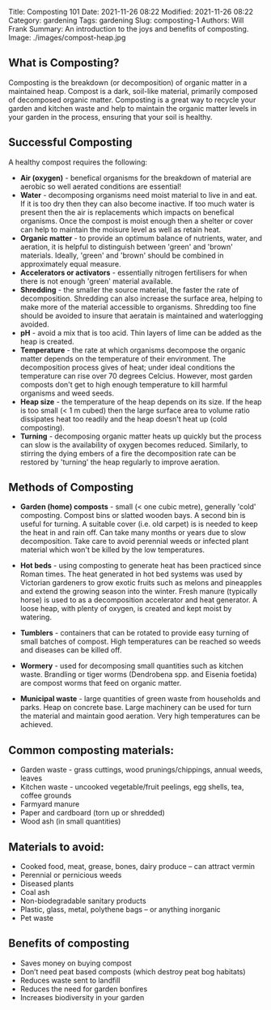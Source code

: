 Title: Composting 101
Date: 2021-11-26 08:22
Modified: 2021-11-26 08:22
Category: gardening
Tags: gardening
Slug: composting-1
Authors: Will Frank
Summary: An introduction to the joys and benefits of composting.
Image: ./images/compost-heap.jpg

## What is Composting?
Composting is the breakdown (or decomposition) of organic matter in a maintained
heap. Compost is a dark, soil-like material, primarily composed of decomposed
organic matter. Composting is a great way to recycle your garden and kitchen
waste and help to maintain the organic matter levels in your garden in the
process, ensuring that your soil is healthy.

## Successful Composting
A healthy compost requires the following:

* **Air (oxygen)** - benefical organisms for the breakdown of material
are aerobic so well aerated conditions are essential!
* **Water** - decomposing organisms need moist material to live in and eat. If it is
too dry then they can also become inactive. If too much water is present then
the air is replacements which impacts on benefical organisms. Once the compost
is moist enough then a shelter or cover can help to maintain the moisure level
as well as retain heat.
* **Organic matter** - to provide an optimum balance of nutrients, water, and
aeration, it is helpful to distinguish between 'green' and 'brown' materials.
Ideally, 'green' and 'brown' should be combined in approximately equal measure.
* **Accelerators or activators** - essentially nitrogen fertilisers for when there
is not enough 'green' material available. 
* **Shredding** - the smaller the source material, the faster the rate of
decomposition. Shredding can also increase the surface area, helping to make
more of the material accessible to organisms. Shredding too fine should be
avoided to insure that aeratain is maintained and waterlogging avoided.
* **pH** - avoid a mix that is too acid. Thin layers of lime can be added as the
heap is created.
* **Temperature** - the rate at which organisms decompose the organic matter depends
on the temperature of their environment. The decomposition process gives of heat;
under ideal conditions the temperature can rise over 70 degrees Celcius. However,
most garden composts don't get to high enough temperature to kill harmful
organisms and weed seeds.
* **Heap size** - the temperature of the heap depends on its size. If the heap is
too small (< 1 m cubed) then the large surface area to volume ratio dissipates
heat too readily and the heap doesn't heat up (cold composting). 
* **Turning** - decomposing organic matter heats up quickly but the process can slow
is the availability of oxygen becomes reduced. Similarly, to stirring the dying
embers of a fire the decomposition rate can be restored by 'turning' the heap
regularly to improve aeration.

## Methods of Composting

* **Garden (home) composts** - small (< one cubic metre), generally 'cold' composting.
Compost bins or slatted wooden bays. A second bin is useful for turning. A
suitable cover (i.e. old carpet) is is needed to keep the heat in and rain off.
Can take many months or years due to slow decomposition. Take care to avoid
perennial weeds or infected plant material which won't be killed by the low
temperatures.

* **Hot beds** - using composting to generate heat has been practiced since
Roman times. The heat generated in hot bed systems was used by Victorian
gardeners to grow exotic fruits such as melons and pineapples and extend the
growing season into the winter. Fresh manure (typically horse) is used to as a
decomposition accelerator and heat generator. A loose heap, with plenty of
oxygen, is created and kept moist by watering.

* **Tumblers** - containers that can be rotated to provide easy turning of small
batches of compost. High temperatures can be reached so weeds and diseases can
be killed off.

* **Wormery** - used for decomposing small quantities such as kitchen waste.
Brandling or tiger worms (Dendrobena spp. and Eisenia foetida) are compost worms
that feed on organic matter.

* **Municipal waste** - large quantities of green waste from households and parks.
Heap on concrete base. Large machinery can be used for turn the material and
maintain good aeration. Very high temperatures can be achieved.

## Common composting materials:

* Garden waste - grass cuttings, wood prunings/chippings, annual weeds, leaves
* Kitchen waste - uncooked vegetable/fruit peelings, egg shells, tea, coffee
grounds
* Farmyard manure
* Paper and cardboard (torn up or shredded)
* Wood ash (in small quantities)

## Materials to avoid:
* Cooked food, meat, grease, bones, dairy produce – can attract vermin
* Perennial or pernicious weeds
* Diseased plants
* Coal ash
* Non-biodegradable sanitary products
* Plastic, glass, metal, polythene bags – or anything inorganic
* Pet waste

## Benefits of composting

* Saves money on buying compost
* Don’t need peat based composts (which destroy peat bog habitats)
* Reduces waste sent to landfill
* Reduces the need for garden bonfires
* Increases biodiversity in your garden
